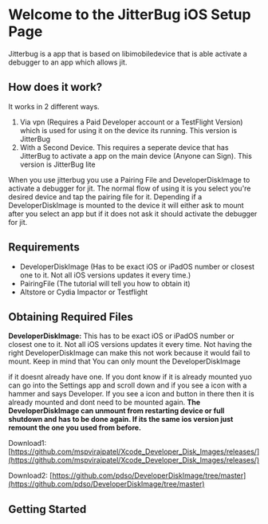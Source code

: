# **Welcome to the JitterBug iOS Setup Page**
Jitterbug is a app that is based on libimobiledevice that is able activate a debugger to an app which allows jit. 
## How does it work?
It works in 2 different ways.

1. Via vpn (Requires a Paid Developer account or a TestFlight Version) which is used for using it on the device its running. This version is JitterBug
2. With a Second Device. This requires a seperate device that has JitterBug to activate a app on the main device (Anyone can Sign). This version is JitterBug lite

When you use jitterbug you use a Pairing File and DeveloperDiskImage to activate a debugger for jit. The normal flow of using it is you select you're desired device and tap the pairing file for it. Depending if a DeveloperDiskImage is mounted to the device it will either ask to mount after you select an app but if it does not ask it should activate the debugger for jit.

## Requirements

- DeveloperDiskImage (Has to be exact iOS or iPadOS number or closest one to it. Not all iOS versions updates it every time.)
- PairingFile (The tutorial will tell you how to obtain it)
- Altstore or Cydia Impactor or Testflight

## Obtaining Required Files

**DeveloperDiskImage:**
This has to be exact iOS or iPadOS number or closest one to it. Not all iOS versions updates it every time. Not having the right DeveloperDiskImage can make this not work because it would fail to mount. Keep in mind that You can only mount the DeveloperDiskImage 

if it doesnt already have one. If you dont know if it is already mounted yuo can go into the Settings app and scroll down and if you see a icon with a hammer and says Developer. If you see a icon and button in there then it is already mounted and dont need to be mounted again. **The DeveloperDiskImage can unmount from restarting device or full shutdown and has to be done again. If its the same ios version just remount the one you used from before.**

Download1: [https://github.com/mspvirajpatel/Xcode_Developer_Disk_Images/releases/](https://github.com/mspvirajpatel/Xcode_Developer_Disk_Images/releases/)

Download2: [https://github.com/pdso/DeveloperDiskImage/tree/master](https://github.com/pdso/DeveloperDiskImage/tree/master)


## Getting Started

